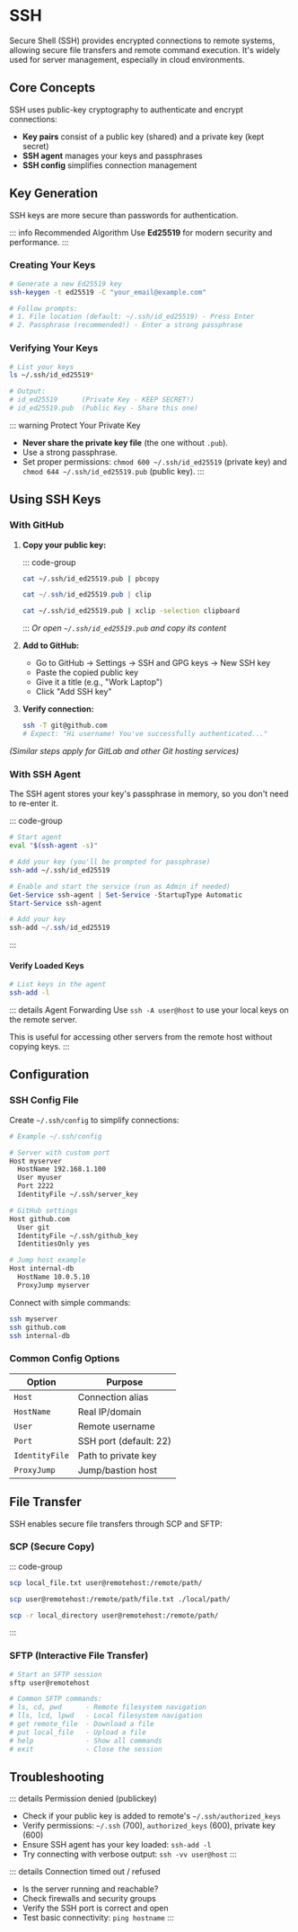 # SSH <Badge type="info" text="Security" />

Secure Shell (SSH) provides encrypted connections to remote systems, allowing secure file transfers and remote command execution. It's widely used for server management, especially in cloud environments.

## Core Concepts

SSH uses public-key cryptography to authenticate and encrypt connections:

- **Key pairs** consist of a public key (shared) and a private key (kept secret)
- **SSH agent** manages your keys and passphrases
- **SSH config** simplifies connection management

## Key Generation <Badge type="tip" text="Essential" />

SSH keys are more secure than passwords for authentication.

::: info Recommended Algorithm
Use **Ed25519** for modern security and performance.
:::

### Creating Your Keys

```bash
# Generate a new Ed25519 key
ssh-keygen -t ed25519 -C "your_email@example.com"

# Follow prompts:
# 1. File location (default: ~/.ssh/id_ed25519) - Press Enter
# 2. Passphrase (recommended!) - Enter a strong passphrase
```

### Verifying Your Keys

```bash
# List your keys
ls ~/.ssh/id_ed25519*

# Output:
# id_ed25519      (Private Key - KEEP SECRET!)
# id_ed25519.pub  (Public Key - Share this one)
```

::: warning Protect Your Private Key

- **Never share the private key file** (the one without `.pub`).
- Use a strong passphrase.
- Set proper permissions: `chmod 600 ~/.ssh/id_ed25519` (private key) and `chmod 644 ~/.ssh/id_ed25519.pub` (public key).
  :::

## Using SSH Keys

### With GitHub <Badge type="info" text="Common" />

1.  **Copy your public key:**

    ::: code-group

    ```bash [macOS]
    cat ~/.ssh/id_ed25519.pub | pbcopy
    ```

    ```powershell [Windows (Git Bash/WSL)]
    cat ~/.ssh/id_ed25519.pub | clip
    ```

    ```bash Linux
    cat ~/.ssh/id_ed25519.pub | xclip -selection clipboard
    ```

    :::
    _Or open `~/.ssh/id_ed25519.pub` and copy its content_

2.  **Add to GitHub:**

    - Go to GitHub → Settings → SSH and GPG keys → New SSH key
    - Paste the copied public key
    - Give it a title (e.g., "Work Laptop")
    - Click "Add SSH key"

3.  **Verify connection:**

    ```bash
    ssh -T git@github.com
    # Expect: "Hi username! You've successfully authenticated..."
    ```

_(Similar steps apply for GitLab and other Git hosting services)_

### With SSH Agent <Badge type="tip" text="Convenience" />

The SSH agent stores your key's passphrase in memory, so you don't need to re-enter it.

::: code-group

```bash [Linux/macOS Setup]
# Start agent
eval "$(ssh-agent -s)"

# Add your key (you'll be prompted for passphrase)
ssh-add ~/.ssh/id_ed25519
```

```powershell [Windows Setup]
# Enable and start the service (run as Admin if needed)
Get-Service ssh-agent | Set-Service -StartupType Automatic
Start-Service ssh-agent

# Add your key
ssh-add ~/.ssh/id_ed25519
```

:::

#### Verify Loaded Keys

```bash
# List keys in the agent
ssh-add -l
```

::: details Agent Forwarding
Use `ssh -A user@host` to use your local keys on the remote server.

This is useful for accessing other servers from the remote host without copying keys.
:::

## Configuration

### SSH Config File <Badge type="tip" text="Efficiency" />

Create `~/.ssh/config` to simplify connections:

```bash
# Example ~/.ssh/config

# Server with custom port
Host myserver
  HostName 192.168.1.100
  User myuser
  Port 2222
  IdentityFile ~/.ssh/server_key

# GitHub settings
Host github.com
  User git
  IdentityFile ~/.ssh/github_key
  IdentitiesOnly yes

# Jump host example
Host internal-db
  HostName 10.0.5.10
  ProxyJump myserver
```

Connect with simple commands:

```bash
ssh myserver
ssh github.com
ssh internal-db
```

### Common Config Options

| Option         | Purpose                |
| -------------- | ---------------------- |
| `Host`         | Connection alias       |
| `HostName`     | Real IP/domain         |
| `User`         | Remote username        |
| `Port`         | SSH port (default: 22) |
| `IdentityFile` | Path to private key    |
| `ProxyJump`    | Jump/bastion host      |

## File Transfer

SSH enables secure file transfers through SCP and SFTP:

### SCP (Secure Copy)

::: code-group

```bash [Copy local file TO remote]
scp local_file.txt user@remotehost:/remote/path/
```

```bash [Copy remote file TO local]
scp user@remotehost:/remote/path/file.txt ./local/path/
```

```bash [Copy directory recursively]
scp -r local_directory user@remotehost:/remote/path/
```

:::

### SFTP (Interactive File Transfer)

```bash
# Start an SFTP session
sftp user@remotehost

# Common SFTP commands:
# ls, cd, pwd      - Remote filesystem navigation
# lls, lcd, lpwd   - Local filesystem navigation
# get remote_file  - Download a file
# put local_file   - Upload a file
# help             - Show all commands
# exit             - Close the session
```

## Troubleshooting <Badge type="warning" text="Common Issues" />

::: details Permission denied (publickey)

- Check if your public key is added to remote's `~/.ssh/authorized_keys`
- Verify permissions: `~/.ssh` (700), `authorized_keys` (600), private key (600)
- Ensure SSH agent has your key loaded: `ssh-add -l`
- Try connecting with verbose output: `ssh -vv user@host`
  :::

::: details Connection timed out / refused

- Is the server running and reachable?
- Check firewalls and security groups
- Verify the SSH port is correct and open
- Test basic connectivity: `ping hostname`
  :::
